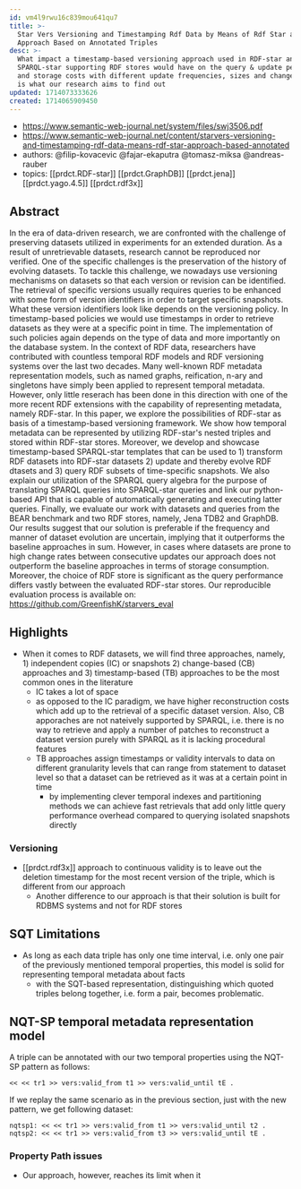 ```yaml
---
id: vm4l9rwu16c839mou641qu7
title: >-
  Star Vers Versioning and Timestamping Rdf Data by Means of Rdf Star an
  Approach Based on Annotated Triples
desc: >-
  What impact a timestamp-based versioning approach used in RDF-star and
  SPARQL-star supporting RDF stores would have on the query & update performance
  and storage costs with different update frequencies, sizes and change ratios
  is what our research aims to find out
updated: 1714073333626
created: 1714065909450
---
```


- https://www.semantic-web-journal.net/system/files/swj3506.pdf
- https://www.semantic-web-journal.net/content/starvers-versioning-and-timestamping-rdf-data-means-rdf-star-approach-based-annotated
- authors: @filip-kovacevic @fajar-ekaputra @tomasz-miksa @andreas-rauber
- topics: [[prdct.RDF-star]] [[prdct.GraphDB]] [[prdct.jena]] [[prdct.yago.4.5]] [[prdct.rdf3x]]


## Abstract

In the era of data-driven research, we are confronted with the challenge of preserving datasets utilized in experiments for an extended duration. As a result of unretrievable datasets, research cannot be reproduced nor verified. One of the specific challenges is the preservation of the history of evolving datasets. To tackle this challenge, we nowadays use versioning mechanisms on datasets so that each version or revision can be identified. The retrieval of specific versions usually requires queries to be enhanced with some form of version identifiers in order to target specific snapshots. What these version identifiers look like depends on the versioning policy. In timestamp-based policies we would use timestamps in order to retrieve datasets as they were at a specific point in time. The implementation of such policies again depends on the type of data and more importantly on the database system. In the context of RDF data, researchers have contributed with countless temporal RDF models and RDF versioning systems over the last two decades. Many well-known RDF metadata representation models, such as named graphs, reification, n-ary and singletons have simply been applied to represent temporal metadata. However, only little reserach has been done in this direction with one of the more recent RDF extensions with the capability of representing metadata, namely RDF-star. In this paper, we explore the possibilities of RDF-star as basis of a timestamp-based versioning framework. We show how temporal metadata can be represented by utilizing RDF-star's nested triples and stored within RDF-star stores. Moreover, we develop and showcase timestamp-based SPARQL-star templates that can be used to 1) transform RDF datasets into RDF-star datasets 2) update and thereby evolve RDF dtasets and 3) query RDF subsets of time-specific snapshots. We also explain our utilization of the SPARQL query algebra for the purpose of translating SPARQL queries into SPARQL-star queries and link our python-based API that is capable of automatically generating and executing latter queries. Finally, we evaluate our work with datasets and queries from the BEAR benchmark and two RDF stores, namely, Jena TDB2 and GraphDB. Our results suggest that our solution is preferable if the frequency and manner of dataset evolution are uncertain, implying that it outperforms the baseline approaches in sum. However, in cases where datasets are prone to high change rates between consecutive updates our approach does not outperform the baseline approaches in terms of storage consumption. Moreover, the choice of RDF store is significant as the query performance differs vastly between the evaluated RDF-star stores. Our reproducible evaluation process is available on: https://github.com/GreenfishK/starvers_eval


## Highlights

- When it comes
to RDF datasets, we will find three approaches, namely, 1) independent copies (IC) or snapshots 2) change-based
(CB) approaches and 3) timestamp-based (TB) approaches to be the most common ones in the literature
  - IC takes a lot of space
  -  as opposed to the IC paradigm, we have higher reconstruction costs which add up to the retrieval of a specific dataset version. Also, CB apporaches are not nateively supported by SPARQL, i.e. there is no way to retrieve and apply a number of patches to reconstruct a dataset version purely with SPARQL as it is lacking procedural features
  - TB approaches assign timestamps or validity intervals to data on different granularity levels that can range from statement to dataset level so that a dataset can be retrieved as it was at a certain point in time
    - by implementing clever temporal indexes
and partitioning methods we can achieve fast retrievals that add only little query performance overhead compared
to querying isolated snapshots directly


### Versioning

- [[prdct.rdf3x]] approach to continuous validity is to leave out the deletion timestamp for the most recent version of the triple, which is different from our approach 
  - Another difference to our approach is that their solution is built for RDBMS systems and not for RDF stores

## SQT Limitations

- As long as each data triple has only one time interval, i.e. only one pair of the previously mentioned temporal properties, this model is solid for representing temporal metadata about facts
  - with the SQT-based representation, distinguishing which quoted triples belong together, i.e. form a pair, becomes problematic.

## NQT-SP temporal metadata representation model

A triple can be annotated with our two temporal properties using the NQT-SP pattern as follows:

`<< << tr1 >> vers:valid_from t1 >> vers:valid_until tE .`

If we replay the same scenario as in the previous section, just with the new pattern, we get following dataset:

```
nqtsp1: << << tr1 >> vers:valid_from t1 >> vers:valid_until t2 .
nqtsp2: << << tr1 >> vers:valid_from t3 >> vers:valid_until tE .
```

### Property Path issues

- Our approach, however, reaches its limit when it 